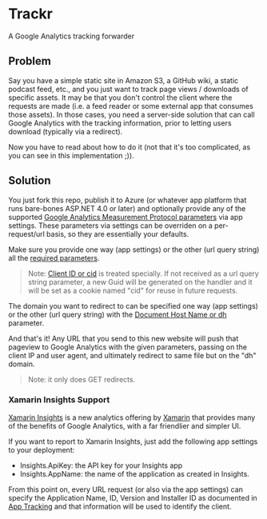 Trackr
======

A Google Analytics tracking forwarder

## Problem

Say you have a simple static site in Amazon S3, a GitHub wiki, a static podcast feed, etc., and you just want to 
track page views / downloads of specific assets. It may be that you don't control the client where the requests 
are made (i.e. a feed reader or some external app that consumes those assets). In those cases, you need a server-side 
solution that can call Google Analytics with the tracking information, prior to letting users download (typically 
via a redirect). 

Now you have to read about how to do it (not that it's too complicated, as you can see in this implementation ;)).

## Solution

You just fork this repo, publish it to Azure (or whatever app platform that runs bare-bones ASP.NET 4.0 or later) and 
optionally provide any of the supported [Google Analytics Measurement Protocol parameters](https://developers.google.com/analytics/devguides/collection/protocol/v1/parameters) 
via app settings. These parameters via settings can be overriden on a per-request/url basis, so they are essentially 
your defaults. 

Make sure you provide one way (app settings) or the other (url query string) all the [required parameters](https://developers.google.com/analytics/devguides/collection/protocol/v1/reference#required).

> Note: [Client ID or cid](https://developers.google.com/analytics/devguides/collection/protocol/v1/parameters#cid) 
> is treated specially. If not received as a url query string parameter, a new Guid will be generated on the handler 
> and it will be set as a cookie named "cid" for reuse in future requests.
 
The domain you want to redirect to can be specified one way (app settings) or the other (url query string) with the 
[Document Host Name or dh](https://developers.google.com/analytics/devguides/collection/protocol/v1/parameters#dh) 
parameter.

And that's it! Any URL that you send to this new website will push that pageview to Google Analytics with the given 
parameters, passing on the client IP and user agent, and ultimately redirect to same file but on the "dh" domain.

> Note: it only does GET redirects.


### Xamarin Insights Support

[Xamarin Insights](http://xamarin.com/insights) is a new analytics offering by [Xamarin](http://www.xamarin.com) that provides many of the benefits 
of Google Analytics, with a far friendlier and simpler UI.

If you want to report to Xamarin Insights, just add the following app settings to your deployment: 
* Insights.ApiKey: the API key for your Insights app 
* Insights.AppName: the name of the application as created in Insights.

From this point on, every URL request (or also via the app settings) can specify the Application Name, ID, Version 
and Installer ID as documented in [App Tracking](https://developers.google.com/analytics/devguides/collection/protocol/v1/parameters#apptracking) 
and that information will be used to identify the client.
